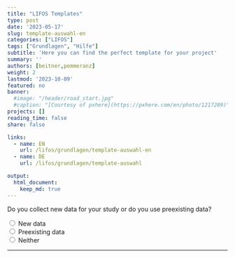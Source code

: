 ```yaml
---
title: "LIFOS Templates" 
type: post
date: '2023-05-17' 
slug: template-auswahl-en
categories: ["LIFOS"] 
tags: ["Grundlagen", "Hilfe"] 
subtitle: 'Here you can find the perfect template for your project'
summary: '' 
authors: [beitner,pommeranz] 
weight: 2
lastmod: '2023-10-09'
featured: no
banner:
  #image: "/header/road_start.jpg"
  #caption: "[Courtesy of pxhere](https://pxhere.com/en/photo/1217289)"
projects: []
reading_time: false
share: false

links:
  - name: EN
    url: /lifos/grundlagen/template-auswahl-en
  - name: DE
    url: /lifos/grundlagen/template-auswahl

output:
  html_document:
    keep_md: true
---
```


<!-- Multiple Choice & Skript für Hide / Reveal & CSS für den Button-->
<script type="text/javascript">
  function Reveal(it, box) {<!--from www.java2s.com-->
    var vis = (box.checked) ? "block" : "none";
    document.getElementById(it).style.display = vis;
  }

  function Hide(it, box) {
    var vis = (box.checked) ? "none" : "none";
    document.getElementById(it).style.display = vis;
  }
</script>
<style>
input[type = reset] {
    background-color: transparent;
    background-repeat: no-repeat;
    border: none;
    cursor: pointer;
    overflow: hidden;
    outline: none;
      color: #00618f;
}
</style>

<!-- Erste Ebene -->
<form>
  <div id="divStart" style="display: block">
  Do you collect new data for your study or do you use preexisting data?
  
  <input type="radio" name="Wahl1" value="value1" onClick="Hide('divOldData', this); Hide('divHoppla',this); Hide('divReplikation', this); Hide('divKeineReplikation', this); Hide('divMetaanalyse', this); Hide('divSekundaeranalyse', this); Hide('divExperiment', this); Reveal('divNewData', this); Hide('divDeskriptiveStudien', this)" /> New data  
  <input type="radio" name="Wahl1" value="value2" onClick="Hide('divNewData', this); Hide('divHoppla',this); Hide('divReplikation', this); Hide('divKeineReplikation', this); Hide('divMetaanalyse', this); Hide('divSekundaeranalyse', this); Hide('divExperiment', this); Reveal('divOldData', this); Hide('divDeskriptiveStudien', this)" /> Preexisting data    
  <input type="radio" name="Wahl1" value="value3" onClick="Hide('divNewData', this); Hide('divOldData',this); Hide('divReplikation', this); Hide('divKeineReplikation', this); Hide('divMetaanalyse', this); Hide('divSekundaeranalyse', this); Hide('divExperiment', this); Reveal('divHoppla', this); Hide('divDeskriptiveStudien', this)" /> Neither
  
  <hr>
  </div>
  
  <!-- Zweite Ebene -->
  <!-- Neue Daten -->
  <div id="divNewData" style="display: none">
  Is your study a replication study, meaning a repetition of an already existing study?
  
  <input type="radio" name="Wahl2a" value="value4" onClick=" Hide('divKeineReplikation', this); Hide('divHoppla', this); Hide('divMetaanalyse', this); Hide('divSekundaeranalyse', this); Hide('divExperiment', this); Reveal('divReplikation', this); Hide('divDeskriptiveStudien', this)" /> Yes<br>
  <input type="radio" name="Wahl2a" value="value5" onClick=" Hide('divReplikation', this); Hide('divHoppla', this); Hide('divMetaanalyse', this); Hide('divSekundaeranalyse', this); Hide('divExperiment', this); Reveal('divKeineReplikation', this); Hide('divDeskriptiveStudien', this)" /> No<br>
  <input type="radio" name="Wahl2a" value="value6" onClick=" Hide('divReplikation', this); Hide('divKeineReplikation', this); Hide('divMetaanalyse', this); Hide('divSekundaeranalyse', this); Hide('divExperiment', this); Reveal('divHoppla', this); Hide('divDeskriptiveStudien', this)" /> Neither<br>
  
  <hr>
  </div>
  
  <!-- Vorhandene Daten -->
  <div id="divOldData" style="display: none">
  Are you planning to summarize the results of multiple studies to make a general statement, or do you want to use preexisting datasets to answer new research questions?
  
  <input type="radio" name="Wahl2b" value="value7" onClick="Hide('divHoppla', this); Hide('divSekundaeranalyse', this); Hide('divReplikation', this); Hide('divKeineReplikation', this); Hide('divExperiment', this); Hide('divDeskriptiveStudien', this); Reveal('divMetaanalyse', this)" /> Multiple studies<br>
  <input type="radio" name="Wahl2b" value="value8" onClick="Hide('divHoppla', this); Hide('divMetaanalyse', this); Hide('divReplikation', this); Hide('divKeineReplikation', this); Hide('divExperiment', this); Hide('divDeskriptiveStudien', this); Reveal('divSekundaeranalyse', this)" /> Preexisting dataset<br>
  <input type="radio" name="Wahl2b" value="value9" onClick="Hide('divMetaanalyse', this); Hide('divSekundaeranalyse', this); Hide('divReplikation', this); Hide('divKeineReplikation', this); Hide('divExperiment', this); Hide('divDeskriptiveStudien', this); Reveal('divHoppla', this)" /> Neither<br>
  
  <hr>
  </div>
  
  <!-- Dritte Ebene - Neue Daten -->
  <!-- Replikationsstudie -->
  <div id="divReplikation" style="display: none">
Your responses indicate that your study is a replication study. The following template is available for this type:
  
  - Replication Studies
  
In the recommended template you can find the Replication Recipe Preregistration Template by <a href="https://doi.org/10.1016/j.jesp.2013.10.005">Brandt et al. (2013)</a>, which is optimally suited to replications.
  
Did an error occur?<input type ="reset" value="Click here" onClick="Hide('divOldData', this); Hide('divNewData', this); Hide('divReplikation', this); Hide('divKeineReplikation', this); Hide('divMetaanalyse', this); Hide('divSekundaeranalyse', this); Hide('divExperiment', this); Hide('divDeskriptiveStudien', this); Hide('divHoppla', this)"/>to reset!
  </div>
  
  <!-- Keine Replikationsstudie -->
  <div id="divKeineReplikation" style="display: none">
Does your study make purposeful changes or manipulations to one or more independent variables to examine their effects on a dependent variable, or does your study only describe correlations between variables?
  
  <input type="radio" name="Wahl3" value="value10" onClick="Hide('divHoppla', this); Hide('divDeskriptiveStudien', this); Reveal('divExperiment', this)" /> Manipulations<br>
  <input type="radio" name="Wahl3" value="value11" onClick="Hide('divHoppla', this); Hide('divExperiment', this); Reveal('divDeskriptiveStudien', this)" /> Correlations<br>
  <input type="radio" name="Wahl3" value="value12" onClick="Hide('divExperiment', this); Hide('divDeskriptiveStudien', this); Reveal('divHoppla', this)" /> Neither<br>
  
  <hr>
  </div>
  
  <!-- Dritte Ebene - Alte Daten -->
  <!-- Meta-Analysen -->
  <div id="divMetaanalyse" style="display: none">
Your responses indicate that your study is a meta-analysis or systematic review. The following template is available for this type:
  
  - Meta-Analyses and Systematic Reviews
  
Within the template you can find a format for preregistration by <a href="https://www.crd.york.ac.uk/prospero/">PROSPERO</a> and the <a href="http://prisma-statement.org">PRISMA-Guidelines</a>. 
  
Did an error occur?<input type ="reset" value="Click here" onClick="Hide('divOldData', this); Hide('divNewData', this); Hide('divReplikation', this); Hide('divKeineReplikation', this); Hide('divMetaanalyse', this); Hide('divSekundaeranalyse', this); Hide('divExperiment', this); Hide('divDeskriptiveStudien', this); Hide('divHoppla', this)"/>to reset!
  </div>
  
  <!-- Sekundäranalyse -->
  <div id="divSekundaeranalyse" style="display: none">
Your responses indicate that your study is a secondary data analysis. The following template is available for this type:
  
  - Secondary Data Analaysis
  
In the recommended template you can find a specific template for preregistration with a focus on secondary data analysis. Moreover, no folder for the data will be created and there are specific pointers in the ReadMe for what to keep in mind during a secondary data analysis.
  
Did an error occur?<input type ="reset" value="Click here" onClick="Hide('divOldData', this); Hide('divNewData', this); Hide('divReplikation', this); Hide('divKeineReplikation', this); Hide('divMetaanalyse', this); Hide('divSekundaeranalyse', this); Hide('divExperiment', this); Hide('divDeskriptiveStudien', this); Hide('divHoppla', this)"/>to reset!
  </div>
  
  <!-- Vierte Ebene - Keine Replikation -->
  <!-- Experiment -->
  <div id="divExperiment" style="display: none">
Within your study you collect data with the help of a behavioral experiment. The following two templates are available for this case:
  
  - Behavioral Experiments BSc
  - Behavioral Experiments MSc
  
Both templates are optimally suited for use in a study with a behavioral experiment and are different from each other in regards to their preregistration templates. The BSc template only includes the AsPredicted preregistration template, whereas the MSc template includes three different preregistration templates: AsPredicted, OSF Standard Preregistration Template, and the PRP-QUANT template - with the latter two being more detailed. For students, no matter if BSc or MSc, who chose together with their instructor to use the OSF Preregistration template it is recommended to use the Behavioral Experiments MSc template.
  
Did an error occur?<input type ="reset" value="Click here" onClick="Hide('divOldData', this); Hide('divNewData', this); Hide('divReplikation', this); Hide('divKeineReplikation', this); Hide('divMetaanalyse', this); Hide('divSekundaeranalyse', this); Hide('divExperiment', this); Hide('divDeskriptiveStudien', this); Hide('divHoppla', this)"/>to reset!
  </div>
  
  <!-- Deskriptive Studien -->
  <div id="divDeskriptiveStudien" style="display: none">
Within your study you research existing correlations without the use of an active experimental manipulation. The following two templates are available for this case:
  
  - Correlative and Descriptive Studies - BSc
  - Correlative and Descriptive Studies - MSc

Both templates are optimally suited for use in a study with a behavioral experiment and are different from each other in regards to their preregistration templates. The BSc template only includes the AsPredicted preregistration template, whereas the MSc template includes three different preregistration templates: AsPredicted, OSF Standard Preregistration Template, and the PRP-QUANT template - with the latter two being more detailed. For students, no matter if BSc or MSC, who chose together with their instructor to use the OSF Preregistration template it is recommended to use the Correlative and Descriptive Studies MSc template.
  
Did an error occur?<input type ="reset" value="Click here" onClick="Hide('divOldData', this); Hide('divNewData', this); Hide('divReplikation', this); Hide('divKeineReplikation', this); Hide('divMetaanalyse', this); Hide('divSekundaeranalyse', this); Hide('divExperiment', this); Hide('divDeskriptiveStudien', this); Hide('divHoppla', this)"/>to reset!
  </div>
  
  <!-- Der Joker - Der Hoppla-Text -->
  <div id="divHoppla" style="display: none">
  <b>Whoops</b>, it seems that something went wrong! In case of a misunderstanding, please redo the template picker again. But if your type of study is not covered by our template help and therefore not in our collection of templates then we are sorry. Feel free to contact us under <a href="mailto:lifos@uni-frankfurt.de">LIFOS@uni-frankfurt.de</a> and we will help you personally to find the right template for you. And who knows, maybe you can help us create a new template for your type of study! :)
  
Did an error occur?<input type ="reset" value="Click here" onClick="Hide('divOldData', this); Hide('divNewData', this); Hide('divReplikation', this); Hide('divKeineReplikation', this); Hide('divMetaanalyse', this); Hide('divSekundaeranalyse', this); Hide('divExperiment', this); Hide('divDeskriptiveStudien', this); Hide('divHoppla', this)"/>to reset!
  </div>
</form>
